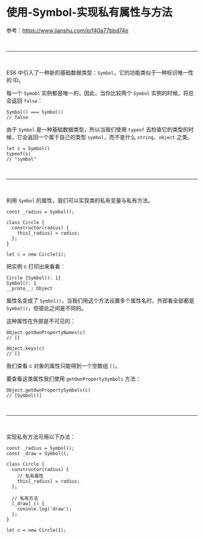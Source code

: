 # 使用-Symbol-实现私有属性与方法

参考：https://www.jianshu.com/p/f40a77bbd74e


<br>
<hr>
<br>


ES6 中引入了一种新的基础数据类型：``Symbol``，它的功能类似于一种标识唯一性的 ID。

每一个 ``Symobl`` 实例都是唯一的，因此，当你比较两个 ``Symbol`` 实例的时候，将总会返回 ``false``：
```
Symbol() === Symbol()
// false
```

由于 ``Symbol`` 是一种基础数据类型，所以当我们使用 ``typeof`` 去检查它的类型的时候，它会返回一个属于自己的类型 ``symbol``，而不是什么 ``string``、``object`` 之类。

```
let s = Symbol()
typeof(s)
// "symbol"
```


<br>
<hr>
<br>


利用 ``Symbol`` 的属性，我们可以实现类的私有变量与私有方法。
```
const _radius = Symbol();

class Circle {
  constructor(radius) {
    this[_radius] = radius;
  };
}

let c = new Circle(1);
```

把实例 c 打印出来看看：
```
Circle {Symbol(): 1}
Symbol(): 1
__proto__: Object
```

属性名变成了 ``Symbol()``，当我们用这个方法设置多个属性名时，外部看全部都是 ``Symbol()``，但彼此之间是不同的。

这种属性在外部是不可见的：
```
Object.getOwnPropertyNames(c)
// []

Object,keys(c)
// []
```

我们查看 c 对象的属性只能得到一个空数组 ``[]``。

要查看这类属性我们使用 ``getOwnPropertySymbols`` 方法：
```
Object.getOwnPropertySymbols(c)
// [Symbol()]
```

<br>
<hr>
<br>


实现私有方法可用以下办法：
```
const _radius = Symbol();
const _draw = Symbol();

class Circle {
  constructor(radius) {
    // 私有属性
    this[_radius] = radius;
  };

  // 私有方法
  [_draw] () {
    console.log('draw');
  };
}

let c = new Circle(1);
```
